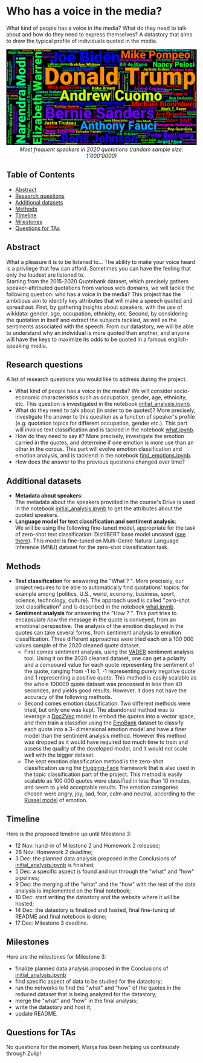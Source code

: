 

# Who has a voice in the media? <!-- omit in toc --> 
What kind of people has a voice in the media? What do they need to talk about and how do they need to express themselves? A datastory that aims to draw the typical profile of individuals quoted in the media.

<p align="center">
  <img src="wordcloud-speakers.png" alt="wordcloud" width="650">
  <br>
  <em>Most frequent speakers in 2020 quotations (random sample size: 1'000'0000)</em>
</p>

## Table of Contents <!-- omit in toc -->

- [Abstract](#abstract)
- [Research questions](#research-questions)
- [Additional datasets](#additional-datasets)
- [Methods](#methods)
- [Timeline](#timeline)
- [Milestones](#milestones)
- [Questions for TAs](#questions-for-tas)
  

## Abstract
What a pleasure it is to be listened to… The ability to make your voice heard is a privilege that few can afford. Sometimes you can have the feeling that only the loudest are listened to.  
Starting from the 2015-2020 Quotebank dataset, which precisely gathers speaker-attributed quotations from various web domains, we will tackle the following question: who has a voice in the media? This project has the ambitious aim to identify key attributes that will make a speech quoted and spread out. First, by gathering insights about speakers, with the use of wikidata: gender, age, occupation, ethnicity, etc. Second, by considering the quotation in itself and extract the subjects tackled, as well as the sentiments associated with the speech. From our datastory, we will be able to understand why an individual is more quoted than another, and anyone will have the keys to maximize its odds to be quoted in a famous english-speaking media.



## Research questions
A list of research questions you would like to address during the project.
- What kind of people has a voice in the media? We will consider socio-economic characteristics such as occupation, gender, age, ethnicity, etc. This question is investigated in the notebook [initial_analysis.ipynb](initial_analysis.ipynb).
- What do they need to talk about (in order to be quoted)? More precisely, investigate the answer to this question as a function of speaker's profile (e.g. quotation topics for different occupation, gender etc.). This part will involve text classification and is tackled in the notebook [what.ipynb](what.ipynb).
- How do they need to say it? More precisely, investigate the emotion carried in the quotes, and determine if one emotion is more use than an other in the corpus. This part will evolve emotion classification and emotion analysis, and is tacklend in the notebook [find_emotions.ipynb](find_emotions.ipynb).
- How does the answer to the previous questions changed over time?

## Additional datasets
-  __Metadata about speakers__: <br> The metadata about the speakers provided in the course's Drive is used in the notebook [initial_analysis.ipynb](initial_analysis.ipynb) to get the attributes about the quoted speakers.
- __Language model for text classification and sentiment analysis__: <br> We will be using the following fine-tuned model, appropriate for the task of zero-shot text classification: DistilBERT base model uncased ([see there](https://huggingface.co/typeform/distilbert-base-uncased-mnli)). This model is fine-tuned on Multi-Genre Natural Language Inference (MNLI) dataset for the zero-shot classification task.


## Methods
* __Text classification__ for answering the "What ? ". More precisely, our project requires to be able to automatically find quotations' topics: for example among {politics, U.S., world, economy, business, sport, science, technology, culture}. The approach used is called "zero-shot text classification" and is described in the notebook [what.ipynb](what.ipynb).
* __Sentiment analysis__ for answering the "How ? ". This part tries to encapsulate *how* the message in the quote is conveyed, from an emotional perspective. The analysis of the emotion displayed in the quotes can take several forms, from sentiment analysis to emotion classification. Three different approaches were tried each on a 100 000 values sample of the 2020 cleaned quote dataset.
  -  First comes sentiment analysis, using the [VADER](http://comp.social.gatech.edu/papers/icwsm14.vader.hutto.pdf) sentiment analysis tool. Using it on the 2020 cleaned dataset, one can get a polarity and a compound value for each quote representing the sentiment of the quote, ranging from -1 to 1, -1 representing purely negative quote and 1 representing a positive quote. This method is easily scalable as the whole 100000 quote dataset was processed in less than 40 secondes, and yields good results. However, it does not have the accuracy of the following methods.
  -  Second comes emotion classification. Two different methods were tried, but only one was kept. The abandoned method was to leverage  a [Doc2Vec](https://radimrehurek.com/gensim/models/doc2vec.html) model to embed the quotes into a vector space, and then train a classifier using the [EmoBank](https://github.com/JULIELab/EmoBank) dataset to classify each quote into a 3- dimensional emotion model and have a finer model than the sentiment analysis method. However this method was dropped as it would have required too much time to train and assess the quality of the developed model, and it would not scale well with the bigger dataset.
  -  The kept emotion classification method is the zero-shot classification using the [Hugging-Face](https://huggingface.co/) framework that is also used  in the topic classification part of the project. This method is easily scalable as 100 000 quotes were classified in less than 10 minutes, and seem to yield acceptable results. The emotion categories chosen were angry, joy, sad, fear, calm and neutral, according to the [Russel model](https://www.sciencedirect.com/science/article/pii/009265667790037X) of emotion.

## Timeline
Here is the proposed timeline up until Milestone 3:
- 12 Nov: hand-in of Milestone 2 and Homework 2 released;
- 26 Nov: Homework 2 deadline;
- 3 Dec: the planned data analysis proposed in the Conclusions of [initial_analysis.ipynb](initial_analysis.ipynb) is finished;
- 5 Dec: a specific aspect is found and run through the "what" and "how" pipelines;
- 9 Dec: the merging of the "what" and the "how" with the rest of the data analysis is implemented on the final notebook;
- 10 Dec: start writing the datastory and the website where it will be hosted;
- 14 Dec: the datastory is finalized and hosted, final fine-tuning of README and final notebook is done;
- 17 Dec: Milestone 3 deadline.

## Milestones
Here are the milestones for Milestone 3:
- finalize planned data analysis proposed in the Conclusions of [initial_analysis.ipynb](initial_analysis.ipynb)
- find specific aspect of data to be studied for the datastory;
- run the networks to find the "what" and "how" of the quotes in the reduced dataset that is being analyzed for the datastory;
- merge the "what" and "how" in the final analysis;
- write the datastory and host it;
- update README.

## Questions for TAs
No questions for the moment, Marija has been helping us continuosly through Zulip!
